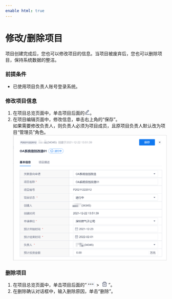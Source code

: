 ```yaml
---
enable html: true
---
```

# 修改/删除项目

项目创建完成后，您也可以修改项目的信息。当项目被废弃后，您也可以删除项目，保持系统数据的整洁。

### 前提条件
* 已使用项目负责人账号登录系统。

### 修改项目信息
1. 在项目总览页面中，单击项目后面的![](../fig/modify01.png)。
2. 在项目编辑页面中，修改信息，单击右上角的“保存”。                   
  如果需要修改负责人，则负责人必须为项目成员，且原项目负责人默认改为项目“管理员”角色。
  ![](../fig/shenzhicheng/项目-编辑.png)          


### 删除项目
1. 在项目总览页面中，单击项目后面的“![](../fig/more.png) > ![](../fig/delete01.png)”。      
2. 在删除确认对话框中，输入删除原因，单击“删除”。

